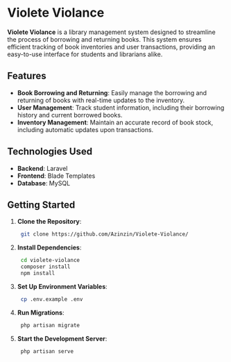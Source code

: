 # Violete Violance

**Violete Violance** is a library management system designed to streamline the process of borrowing and returning books. This system ensures efficient tracking of book inventories and user transactions, providing an easy-to-use interface for students and librarians alike.

## Features
- **Book Borrowing and Returning**: Easily manage the borrowing and returning of books with real-time updates to the inventory.
- **User Management**: Track student information, including their borrowing history and current borrowed books.
- **Inventory Management**: Maintain an accurate record of book stock, including automatic updates upon transactions.

## Technologies Used
- **Backend**: Laravel
- **Frontend**: Blade Templates
- **Database**: MySQL

## Getting Started
1. **Clone the Repository**:
   ```bash
    git clone https://github.com/Azinzin/Violete-Violance/

2. **Install Dependencies**:
   ```bash
    cd violete-violance
    composer install
    npm install

3. **Set Up Environment Variables**:
   ```bash
    cp .env.example .env

4. **Run Migrations**:
   ```bash
    php artisan migrate

5. **Start the Development Server**:
   ```bash
    php artisan serve
